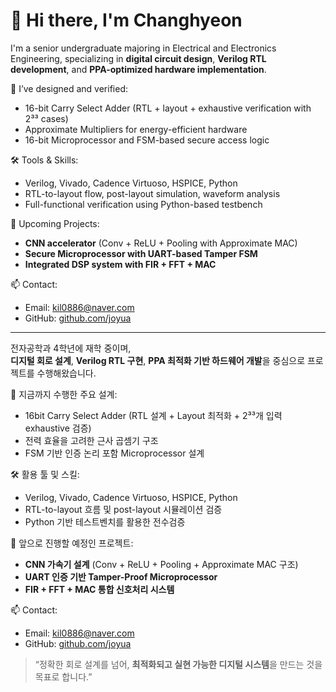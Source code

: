 # 👋 Hi there, I'm Changhyeon

I'm a senior undergraduate majoring in Electrical and Electronics Engineering, specializing in **digital circuit design**, **Verilog RTL development**, and **PPA-optimized hardware implementation**.

🔧 I’ve designed and verified:
- 16-bit Carry Select Adder (RTL + layout + exhaustive verification with 2³³ cases)
- Approximate Multipliers for energy-efficient hardware
- 16-bit Microprocessor and FSM-based secure access logic


🛠 Tools & Skills:
- Verilog, Vivado, Cadence Virtuoso, HSPICE, Python
- RTL-to-layout flow, post-layout simulation, waveform analysis
- Full-functional verification using Python-based testbench

🚀 Upcoming Projects:
- **CNN accelerator** (Conv + ReLU + Pooling with Approximate MAC)
- **Secure Microprocessor with UART-based Tamper FSM**
- **Integrated DSP system with FIR + FFT + MAC**


📫 Contact:
- Email: kil0886@naver.com
- GitHub: [github.com/joyua](https://github.com/joyua)

---


전자공학과 4학년에 재학 중이며,  
**디지털 회로 설계**, **Verilog RTL 구현**, **PPA 최적화 기반 하드웨어 개발**을 중심으로 프로젝트를 수행해왔습니다.

🔧 지금까지 수행한 주요 설계:
- 16bit Carry Select Adder (RTL 설계 + Layout 최적화 + 2³³개 입력 exhaustive 검증)
- 전력 효율을 고려한 근사 곱셈기 구조
- FSM 기반 인증 논리 포함 Microprocessor 설계

🛠 활용 툴 및 스킬:
- Verilog, Vivado, Cadence Virtuoso, HSPICE, Python
- RTL-to-layout 흐름 및 post-layout 시뮬레이션 검증
- Python 기반 테스트벤치를 활용한 전수검증

🚀 앞으로 진행할 예정인 프로젝트:
- **CNN 가속기 설계** (Conv + ReLU + Pooling + Approximate MAC 구조)
- **UART 인증 기반 Tamper-Proof Microprocessor**
- **FIR + FFT + MAC 통합 신호처리 시스템**


📫 Contact:
- Email: kil0886@naver.com
- GitHub: [github.com/joyua](https://github.com/joyua)

  
> “정확한 회로 설계를 넘어, **최적화되고 실현 가능한 디지털 시스템**을 만드는 것을 목표로 합니다.”

